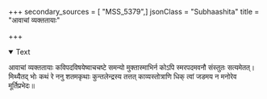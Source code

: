 +++
secondary_sources = [ "MSS_5379",]
jsonClass = "Subhaashita"
title = "आवाचां व्यक्ततायाः"

+++

<details open><summary>Text</summary>

आवाचां व्यक्ततायाः कविपदविषयेष्वाचचष्टे समन्यो मुक्तास्माभिर्न कोऽपि स्मरपदमवनौ संस्तुतः सत्यमेतत्।  
मिथ्यैतद् भोः कथं रे ननु शतमकृथाः कुन्तलेन्द्रस्य तत्तत् काव्यस्तोत्राणि धिक् त्वां जडमय न मनोरेव मूर्तिप्रभेदः॥
</details>
